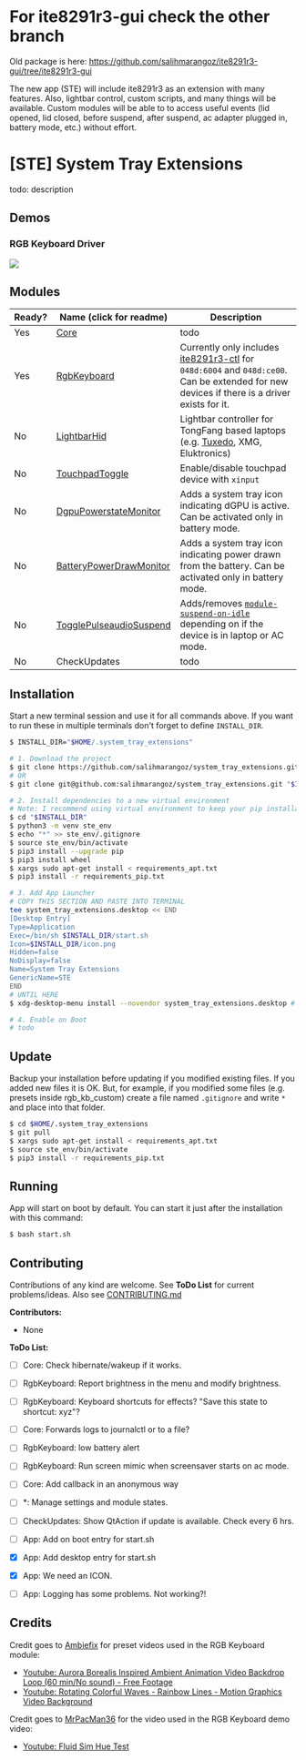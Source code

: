 # For ite8291r3-gui check the other branch

Old package is here: https://github.com/salihmarangoz/ite8291r3-gui/tree/ite8291r3-gui

The new app (STE) will include ite8291r3 as an extension with many features. Also, lightbar control, custom scripts, and many things will be available. Custom modules will be able to to access useful events (lid opened, lid closed, before suspend, after suspend, ac adapter plugged in, battery mode, etc.) without effort.



# [STE] System Tray Extensions

todo: description



## Demos

### RGB Keyboard Driver

[![](https://img.youtube.com/vi/3v0SmxLNwq4/maxresdefault.jpg)](https://youtu.be/3v0SmxLNwq4)



## Modules

| Ready? | Name (click for readme)                                      | Description                                                  |
| ------ | ------------------------------------------------------------ | ------------------------------------------------------------ |
| Yes    | [Core](modules/Core/README.md)                               | todo                                                         |
| Yes    | [RgbKeyboard](modules/RgbKeyboard/README.md)                 | Currently only includes [ite8291r3-ctl](https://github.com/pobrn/ite8291r3-ctl) for `048d:6004` and `048d:ce00`. Can be extended for new devices if there is a driver exists for it. |
| No     | [LightbarHid](modules/LightbarHid/README.md)                 | Lightbar controller for TongFang based laptops (e.g. [Tuxedo](https://www.tuxedocomputers.com/en/Infos/Help-Support/Instructions/Installation-of-keyboard-drivers-for-TUXEDO-Computers-models-with-RGB-keyboard-.tuxedo), XMG, Eluktronics) |
| No     | [TouchpadToggle](modules/TouchpadToggle/README.md)           | Enable/disable touchpad device with `xinput`                 |
| No     | [DgpuPowerstateMonitor](modules/DgpuPowerstateMonitor/README.md) | Adds a system tray icon indicating dGPU is active. Can be activated only in battery mode. |
| No     | [BatteryPowerDrawMonitor](modules/BatteryPowerDrawMonitor/README.md) | Adds a system tray icon indicating power drawn from the battery. Can be activated only in battery mode. |
| No     | [TogglePulseaudioSuspend](modules/TogglePulseaudioSuspend/README.md) | Adds/removes [`module-suspend-on-idle`](https://www.freedesktop.org/wiki/Software/PulseAudio/Documentation/User/Modules/#module-suspend-on-idle) depending on if the device is in laptop or AC mode. |
| No     | CheckUpdates                                                 | todo                                                         |



## Installation

Start a new terminal session and use it for all commands above. If you want to run these in multiple terminals don't forget to define `INSTALL_DIR`.

```bash
$ INSTALL_DIR="$HOME/.system_tray_extensions"

# 1. Download the project
$ git clone https://github.com/salihmarangoz/system_tray_extensions.git "$INSTALL_DIR"
# OR
$ git clone git@github.com:salihmarangoz/system_tray_extensions.git "$INSTALL_DIR"

# 2. Install dependencies to a new virtual environment
# Note: I recommend using virtual environment to keep your pip installations clean
$ cd "$INSTALL_DIR"
$ python3 -m venv ste_env
$ echo "*" >> ste_env/.gitignore
$ source ste_env/bin/activate
$ pip3 install --upgrade pip
$ pip3 install wheel
$ xargs sudo apt-get install < requirements_apt.txt
$ pip3 install -r requirements_pip.txt

# 3. Add App Launcher
# COPY THIS SECTION AND PASTE INTO TERMINAL
tee system_tray_extensions.desktop << END
[Desktop Entry]
Type=Application
Exec=/bin/sh $INSTALL_DIR/start.sh
Icon=$INSTALL_DIR/icon.png
Hidden=false
NoDisplay=false
Name=System Tray Extensions
GenericName=STE
END
# UNTIL HERE
$ xdg-desktop-menu install --novendor system_tray_extensions.desktop # Add the desktop entry to the apps menu

# 4. Enable on Boot
# todo
```



## Update

Backup your installation before updating if you modified existing files. If you added new files it is OK. But, for example, if you modified some files (e.g. presets inside rgb_kb_custom) create a file named `.gitignore` and write `*` and place into that folder.

```bash
$ cd $HOME/.system_tray_extensions
$ git pull
$ xargs sudo apt-get install < requirements_apt.txt
$ source ste_env/bin/activate
$ pip3 install -r requirements_pip.txt
```



## Running

App will start on boot by default. You can start it just after the installation with this command:

```bash
$ bash start.sh
```



## Contributing

Contributions of any kind are welcome. See **ToDo List** for current problems/ideas. Also see [CONTRIBUTING.md](CONTRIBUTING.md)

**Contributors:**

- None

**ToDo List:**

- [ ] Core: Check hibernate/wakeup if it works.
- [ ] RgbKeyboard: Report brightness in the menu and modify brightness.
- [ ] RgbKeyboard: Keyboard shortcuts for effects? "Save this state to shortcut: xyz"?
- [ ] Core: Forwards logs to journalctl or to a file?
- [ ] RgbKeyboard: low battery alert
- [ ] RgbKeyboard: Run screen mimic when screensaver starts on ac mode.
- [ ] Core: Add callback in an anonymous way
- [ ] *: Manage settings and module states.
- [ ] CheckUpdates: Show QtAction if update is available. Check every 6 hrs.
- [ ] App: Add on boot entry for start.sh
- [x] App: Add desktop entry for start.sh
- [x] App: We need an ICON.
- [ ] App: Logging has some problems. Not working?!



## Credits

Credit goes to [Ambiefix](https://www.youtube.com/channel/UCnwLT9GEwbzfjPusVKtxacA) for preset videos used in the RGB Keyboard module:

- [Youtube: Aurora Borealis Inspired Ambient Animation Video Backdrop Loop (60 min/No sound) - Free Footage](https://www.youtube.com/watch?v=X6PLRiil2F4)
- [Youtube: Rotating Colorful Waves - Rainbow Lines - Motion Graphics Video Background](https://www.youtube.com/watch?v=sTsO_NMjb3o)

Credit goes to [MrPacMan36](https://www.youtube.com/channel/UC7GfgbTJuA6_gi2XEaBcNRw) for the video used in the RGB Keyboard demo video:

- [Youtube: Fluid Sim Hue Test](https://www.youtube.com/watch?v=qC0vDKVPCrw)
